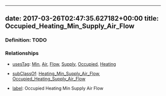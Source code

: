 
---
date: 2017-03-26T02:47:35.627182+00:00
title: Occupied_Heating_Min_Supply_Air_Flow
---
### Definition: TODO

### Relationships

* [usesTag](https://brickschema.org/schema/1.0/BrickFrame#usesTag): [Min](https://brickschema.org/schema/1.0/BrickTag#Min), [Air](https://brickschema.org/schema/1.0/BrickTag#Air), [Flow](https://brickschema.org/schema/1.0/BrickTag#Flow), [Supply](https://brickschema.org/schema/1.0/BrickTag#Supply), [Occupied](https://brickschema.org/schema/1.0/BrickTag#Occupied), [Heating](https://brickschema.org/schema/1.0/BrickTag#Heating)

* [subClassOf](http://www.w3.org/2000/01/rdf-schema#subClassOf): [Heating_Min_Supply_Air_Flow](https://brickschema.org/schema/1.0/Brick#Heating_Min_Supply_Air_Flow), [Occupied_Heating_Supply_Air_Flow](https://brickschema.org/schema/1.0/Brick#Occupied_Heating_Supply_Air_Flow)

* [label](http://www.w3.org/2000/01/rdf-schema#label): Occupied Heating Min Supply Air Flow
